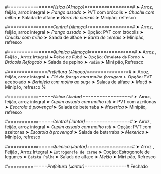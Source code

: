 
*#================Física (Almoço)=================#*
➤ Arroz, feijão, arroz integral
➤ *Frango assado*
➤ PVT com brócolis
➤ *Chuchu com milho*
➤ Salada de alface
➤ *Barra de cereais*
➤ Minipão, refresco

*#================Central (Almoço)================#*
➤ Arroz, feijão, arroz integral
➤ *Frango assado*
➤ Opção: PVT com brócolis
➤ *Chuchu com milho*
➤ Salada de alface
➤ *Barra de cereais*
➤ Minipão, refresco

*#================Química (Almoço)================#*
➤ Arroz ,  Feijão ,  Arroz Integral
➤ *Peixe no Fubá*
➤ Opção: Omelete de Forno
➤ *Brócolis Refogado*
➤ Salada de pepino
➤ `Pudim`
➤ Mini pão, Refresco

*#==============Prefeitura (Almoço)===============#*
➤ Arroz, feijão, arroz integral 
➤ *Filé de frango com molho ferrugem*
➤ Opção: PVT acebolado
➤ *Berinjela com molho ao sugo*
➤ Salada de alface
➤ *Maçã*
➤ Minipão, refresco 
%

*#================Física (Jantar)=================#*
➤ Arroz, feijão, arroz integral
➤ *Cupim assado com molho roti*
➤ PVT com azeitonas
➤ *Escarola à provençal*
➤ Salada de beterraba
➤ *Mexerica*
➤ Minipão, refresco

*#================Central (Jantar)================#*
➤ Arroz, feijão, arroz integral
➤ *Cupim assado com molho roti*
➤ Opção: PVT com azeitonas
➤ *Escarola à provençal*
➤ Salada de beterraba
➤ *Mexerica*
➤ Minipão, refresco

*#================Química (Jantar)================#*
➤ Arroz ,  Feijão ,  Arroz Integral
➤ `Estrogonofe de carne`
➤ Opção: Estrogonofe de legumes 
➤ `Batata Palha`
➤ Salada de alface
➤ *Melão*
➤ Mini pão, Refresco

*#==============Prefeitura (Jantar)===============#*
Fechado

